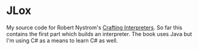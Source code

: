 # JLox

My source code for Robert Nystrom's [Crafting Interpreters](https://craftinginterpreters.com/).
So far this contains the first part which builds an interpreter.
The book uses Java but I'm using C# as a means to learn C# as well.
